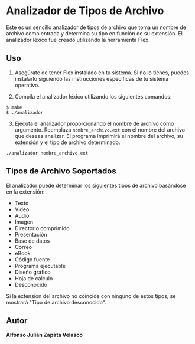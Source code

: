 # Analizador de Tipos de Archivo

Este es un sencillo analizador de tipos de archivo que toma un nombre de archivo como entrada y determina su tipo en función de su extensión. El analizador léxico fue creado utilizando la herramienta Flex.

## Uso

1. Asegúrate de tener Flex instalado en tu sistema. Si no lo tienes, puedes instalarlo siguiendo las instrucciones específicas de tu sistema operativo.

2. Compila el analizador léxico utilizando los siguientes comandos:

```shell
$ make
$ ./analizador
```

3. Ejecuta el analizador proporcionando el nombre de archivo como argumento. Reemplaza `nombre_archivo.ext` con el nombre del archivo que deseas analizar. El programa imprimirá el nombre del archivo, su extensión y el tipo de archivo determinado.

```shell
./analizador nombre_archivo.ext
```

## Tipos de Archivo Soportados

El analizador puede determinar los siguientes tipos de archivo basándose en la extensión:

- Texto
- Video
- Audio
- Imagen
- Directorio comprimido
- Presentación
- Base de datos
- Correo
- eBook
- Código fuente
- Programa ejecutable
- Diseño gráfico
- Hoja de cálculo
- Desconocido

Si la extensión del archivo no coincide con ninguno de estos tipos, se mostrará "Tipo de archivo desconocido".

## Autor

**Alfonso Julián Zapata Velasco**